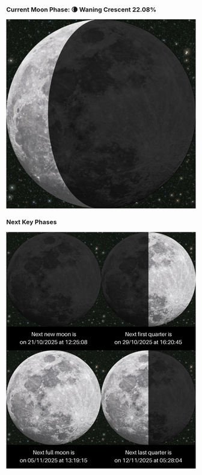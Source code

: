 ### Current Moon Phase: 🌘 Waning Crescent 22.08%
![Moon Phase](moonphase.png)
### Next Key Phases
![Gallery](gallery.png)